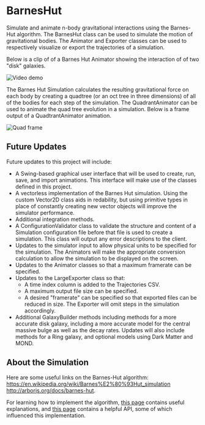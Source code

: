 # BarnesHut
Simulate and animate n-body gravitational interactions using the Barnes-Hut algorithm. The BarnesHut class can be used to simulate the motion of gravitational bodies. The Animator and Exporter classes can be used to respectively visualize or export the trajectories of a simulation.

Below is a clip of of a Barnes Hut Animator showing the interaction of of two "disk" galaxies.

![Video demo](https://user-images.githubusercontent.com/24996165/50474096-d1163900-097c-11e9-8167-066d7aeaf71f.gif)

The Barnes Hut Simulation calculates the resulting gravitational force on each body by creating a quadtree (or an oct tree in three dimensions) of all of the bodies for each step of the simulation. The QuadrantAnimator can be used to animate the quad tree evolution in a simulation. Below is a frame output of a QuadtrantAnimator animation.

![Quad frame](https://user-images.githubusercontent.com/24996165/50536586-38fe8800-0b13-11e9-8ac1-00ddbe1b2abd.PNG)

## Future Updates
Future updates to this project will include:
- A Swing-based graphical user interface that will be used to create, run, save, and import animations. This interface will make use of the classes defined in this project.
- A vectorless implementation of the Barnes Hut simulation. Using the custom Vector2D class aids in redability, but using primitive types in place of constantly creating new vector objects will improve the simulator performance.
- Additional integration methods.
- A ConfigurationValidator class to validate the structure and content of a Simulation configuration file before that file is used to create a simulation. This class will output any error descriptions to the client.
- Updates to the simulator input to allow physical units to be specified for the simulation. The Animators will make the appropriate conversion calculation to allow the simulation to be displayed on the screen.
- Updates to the Animator classes so that a maximum framerate can be specified.
- Updates to the LargeExporter class so that:
  - A time index column is added to the Trajectories CSV.
  - A maximum output file size can be specified.
  - A desired "framerate" can be specified so that exported files can be reduced in size. The Exporter will omit steps in the simulation accordingly.
- Additional GalaxyBuilder methods including methods for a more accurate disk galaxy, including a more accurate model for the central massive bulge as well as the decay rates. Updates will also include methods for a Ring galaxy, and optional models using Dark Matter and MOND. 

## About the Simulation
Here are some useful links on the Barnes-Hut algorithm: 
https://en.wikipedia.org/wiki/Barnes%E2%80%93Hut_simulation 
http://arborjs.org/docs/barnes-hut.

For learning how to implement the algorithm, [this page](http://beltoforion.de/article.php?a=barnes-hut-galaxy-simulator) contains useful explanations, and [this page](http://www.cs.princeton.edu/courses/archive/fall03/cs126/assignments/barnes-hut.html) contains a helpful API, some of which influenced this implementation.
